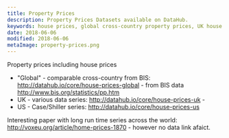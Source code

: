 ```yaml
---
title: Property Prices
description: Property Prices Datasets available on DataHub.
keywords: house prices, global cross-country property prices, UK house prices, US house prices
date: 2018-06-06
modified: 2018-06-06
metaImage: property-prices.png
---
```


Property prices including house prices

* "Global" - comparable cross-country from BIS: http://datahub.io/core/house-prices-global - from BIS data http://www.bis.org/statistics/pp.htm
* UK - various data series: http://datahub.io/core/house-prices-uk -
* US - Case/Shiller series: http://datahub.io/core/house-prices-us

Interesting paper with long run time series across the world: http://voxeu.org/article/home-prices-1870 - however no data link afaict.
